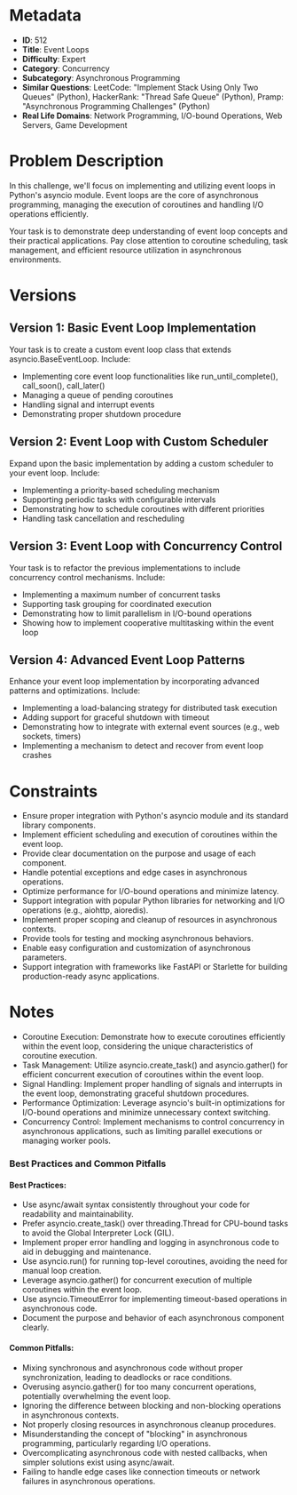 # Metadata

- **ID**: 512
- **Title**: Event Loops
- **Difficulty**: Expert
- **Category**: Concurrency
- **Subcategory**: Asynchronous Programming
- **Similar Questions**: LeetCode: "Implement Stack Using Only Two Queues" (Python), HackerRank: "Thread Safe Queue" (Python), Pramp: "Asynchronous Programming Challenges" (Python)
- **Real Life Domains**: Network Programming, I/O-bound Operations, Web Servers, Game Development

# Problem Description

In this challenge, we'll focus on implementing and utilizing event loops in Python's asyncio module. Event loops are the core of asynchronous programming, managing the execution of coroutines and handling I/O operations efficiently.

Your task is to demonstrate deep understanding of event loop concepts and their practical applications. Pay close attention to coroutine scheduling, task management, and efficient resource utilization in asynchronous environments.

# Versions

## Version 1: Basic Event Loop Implementation

Your task is to create a custom event loop class that extends asyncio.BaseEventLoop. Include:

- Implementing core event loop functionalities like run_until_complete(), call_soon(), call_later()
- Managing a queue of pending coroutines
- Handling signal and interrupt events
- Demonstrating proper shutdown procedure

## Version 2: Event Loop with Custom Scheduler

Expand upon the basic implementation by adding a custom scheduler to your event loop. Include:

- Implementing a priority-based scheduling mechanism
- Supporting periodic tasks with configurable intervals
- Demonstrating how to schedule coroutines with different priorities
- Handling task cancellation and rescheduling

## Version 3: Event Loop with Concurrency Control

Your task is to refactor the previous implementations to include concurrency control mechanisms. Include:

- Implementing a maximum number of concurrent tasks
- Supporting task grouping for coordinated execution
- Demonstrating how to limit parallelism in I/O-bound operations
- Showing how to implement cooperative multitasking within the event loop

## Version 4: Advanced Event Loop Patterns

Enhance your event loop implementation by incorporating advanced patterns and optimizations. Include:

- Implementing a load-balancing strategy for distributed task execution
- Adding support for graceful shutdown with timeout
- Demonstrating how to integrate with external event sources (e.g., web sockets, timers)
- Implementing a mechanism to detect and recover from event loop crashes

# Constraints

- Ensure proper integration with Python's asyncio module and its standard library components.
- Implement efficient scheduling and execution of coroutines within the event loop.
- Provide clear documentation on the purpose and usage of each component.
- Handle potential exceptions and edge cases in asynchronous operations.
- Optimize performance for I/O-bound operations and minimize latency.
- Support integration with popular Python libraries for networking and I/O operations (e.g., aiohttp, aioredis).
- Implement proper scoping and cleanup of resources in asynchronous contexts.
- Provide tools for testing and mocking asynchronous behaviors.
- Enable easy configuration and customization of asynchronous parameters.
- Support integration with frameworks like FastAPI or Starlette for building production-ready async applications.

# Notes

- Coroutine Execution: Demonstrate how to execute coroutines efficiently within the event loop, considering the unique characteristics of coroutine execution.
- Task Management: Utilize asyncio.create_task() and asyncio.gather() for efficient concurrent execution of coroutines within the event loop.
- Signal Handling: Implement proper handling of signals and interrupts in the event loop, demonstrating graceful shutdown procedures.
- Performance Optimization: Leverage asyncio's built-in optimizations for I/O-bound operations and minimize unnecessary context switching.
- Concurrency Control: Implement mechanisms to control concurrency in asynchronous applications, such as limiting parallel executions or managing worker pools.

### Best Practices and Common Pitfalls

#### **Best Practices:**

- Use async/await syntax consistently throughout your code for readability and maintainability.
- Prefer asyncio.create_task() over threading.Thread for CPU-bound tasks to avoid the Global Interpreter Lock (GIL).
- Implement proper error handling and logging in asynchronous code to aid in debugging and maintenance.
- Use asyncio.run() for running top-level coroutines, avoiding the need for manual loop creation.
- Leverage asyncio.gather() for concurrent execution of multiple coroutines within the event loop.
- Use asyncio.TimeoutError for implementing timeout-based operations in asynchronous code.
- Document the purpose and behavior of each asynchronous component clearly.

#### **Common Pitfalls:**

- Mixing synchronous and asynchronous code without proper synchronization, leading to deadlocks or race conditions.
- Overusing asyncio.gather() for too many concurrent operations, potentially overwhelming the event loop.
- Ignoring the difference between blocking and non-blocking operations in asynchronous contexts.
- Not properly closing resources in asynchronous cleanup procedures.
- Misunderstanding the concept of "blocking" in asynchronous programming, particularly regarding I/O operations.
- Overcomplicating asynchronous code with nested callbacks, when simpler solutions exist using async/await.
- Failing to handle edge cases like connection timeouts or network failures in asynchronous operations.
